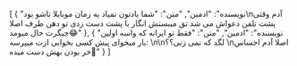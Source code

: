 [
  {
    "نویسنده": "ادمین",
    "متن": "شما یادتون نمیاد یه زمان موبایلا تاشو بود\nآدم وقتی پشت تلفن دعواش می شد تق میبستش انگار با پشت دست زدی تو دهن طرف اصلا جیگرت حال میومد😂"
  },
  {
    "نویسنده": "ادمین",
    "متن": "فقط تو ایرانه که واسه اولین بار میخوای پیش کسی بخوابی ازت میپرسه: \n\nلگد که نمی زنی؟؟ \nاصلا آدم احساس خر بودن بهش دست میده🥲"
  }
]
